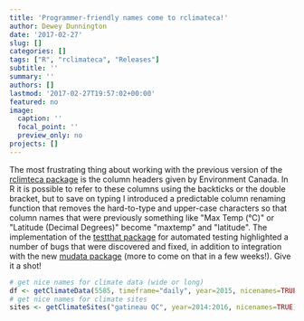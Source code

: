```yaml
---
title: 'Programmer-friendly names come to rclimateca!'
author: Dewey Dunnington
date: '2017-02-27'
slug: []
categories: []
tags: ["R", "rclimateca", "Releases"]
subtitle: ''
summary: ''
authors: []
lastmod: '2017-02-27T19:57:02+00:00'
featured: no
image:
  caption: ''
  focal_point: ''
  preview_only: no
projects: []
---
```


The most frustrating thing about working with the previous version of the <a href="https://cran.r-project.org/package=rclimateca">rclimteca package</a> is the column headers given by Environment Canada. In R it is possible to refer to these columns using the backticks or the double bracket, but to save on typing I introduced a predictable column renaming function that removes the hard-to-type and upper-case characters so that column names that were previously something like "Max Temp (°C)" or "Latitude (Decimal Degrees)" become "maxtemp" and "latitude". The implementation of the <a href="https://cran.r-project.org/package=testthat">testthat package</a> for automated testing highlighted a number of bugs that were discovered and fixed, in addition to integration with the new <a href="https://cran.r-project.org/package=mudata">mudata package</a> (more to come on that in a few weeks!). Give it a shot!


```r
# get nice names for climate data (wide or long)
df <- getClimateData(5585, timeframe="daily", year=2015, nicenames=TRUE)
# get nice names for climate sites
sites <- getClimateSites("gatineau QC", year=2014:2016, nicenames=TRUE)
```
